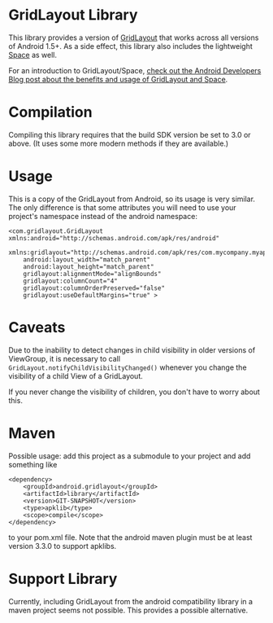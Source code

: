 GridLayout Library
==================

This library provides a version of [GridLayout](http://developer.android.com/reference/android/widget/GridLayout.html) that works across all versions of Android 1.5+.  As a side effect, this library also includes the lightweight [Space](http://developer.android.com/reference/android/widget/Space.html) as well.

For an introduction to GridLayout/Space, [check out the Android Developers Blog post about the benefits and usage of GridLayout and Space](http://android-developers.blogspot.com/2011/11/new-layout-widgets-space-and-gridlayout.html).

Compilation
===========

Compiling this library requires that the build SDK version be set to 3.0 or above.  (It uses some more modern methods if they are available.)

Usage
=====

This is a copy of the GridLayout from Android, so its usage is very similar.  The only difference is that some attributes you will need to use your project's namespace instead of the android namespace:

    <com.gridlayout.GridLayout xmlns:android="http://schemas.android.com/apk/res/android"
        xmlns:gridlayout="http://schemas.android.com/apk/res/com.mycompany.myapp"
        android:layout_width="match_parent"
        android:layout_height="match_parent"
        gridlayout:alignmentMode="alignBounds"
        gridlayout:columnCount="4"
        gridlayout:columnOrderPreserved="false"
        gridlayout:useDefaultMargins="true" >

Caveats
=======

Due to the inability to detect changes in child visibility in older versions of ViewGroup, it is necessary to call `GridLayout.notifyChildVisibilityChanged()` whenever you change the visibility of a child View of a GridLayout.

If you never change the visibility of children, you don't have to worry about this.


Maven
=======
Possible usage: add this project as a submodule to your project and add something like

    <dependency>
    	<groupId>android.gridlayout</groupId>
    	<artifactId>library</artifactId>
        <version>GIT-SNAPSHOT</version>
        <type>apklib</type>
        <scope>compile</scope>
    </dependency>
    
to your pom.xml file. Note that the android maven plugin must be at least version 3.3.0 to support apklibs.

Support Library
===============
Currently, including GridLayout from the android compatibility library in a maven project seems not possible. This provides a possible alternative.